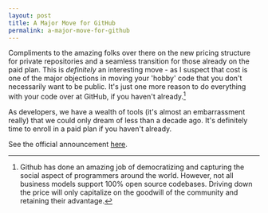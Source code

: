 ```yaml
---
layout: post
title: A Major Move for GitHub
permalink: a-major-move-for-github
---
```


Compliments to the amazing folks over there on the new pricing structure for private repositories and a seamless transition for those already on the paid plan. This is *definitely* an interesting move - as I suspect that cost is one of the major objections in moving your 'hobby' code that you don't necessarily want to be public. It's just one more reason to do everything with your code over at GitHub, if you haven't already.[^fn-github_footnote]

As developers, we have a wealth of tools (it's almost an embarrassment really) that we could only dream of less than a decade ago. It's definitely time to enroll in a paid plan if you haven't already.

See the official announcement [here](https://github.com/blog/2164-introducing-unlimited-private-repositories).

[^fn-github_footnote]: Github has done an amazing job of democratizing and capturing the social aspect of programmers around the world. However, not all business models support 100% open source codebases. Driving down the price will only capitalize on the goodwill of the community and retaining their advantage.
